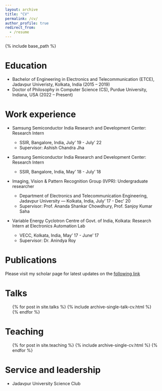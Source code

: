 ```yaml
---
layout: archive
title: "CV"
permalink: /cv/
author_profile: true
redirect_from:
  - /resume
---
```


{% include base_path %}

Education
======
* Bachelor of Engineering in Electronics and Telecommunication (ETCE), Jadavpur Univeristy, Kolkata, India (2015 – 2019)
* Doctor of Philosophy in Computer Science (CS), Purdue University, Indiana, USA (2022 – Present)

Work experience
======

* Samsung Semiconductor India Research and Development Center: Research Intern
  * SSIR, Bangalore, India, July’ 19 - July’ 22 
  * Supervisor: Ashish Chandra Jha  

* Samsung Semiconductor India Research and Development Center: Research Intern
  * SSIR, Bangalore, India, May’ 18 - July’ 18    

* Imaging, Vision & Pattern Recognition Group (IVPR): Undergraduate researcher
  * Department of Electronics and Telecommunication Engineering, Jadavpur University — Kolkata, India, July’ 17 - Dec’ 20
  * Supervisor: Prof. Ananda Shankar Chowdhury, Prof. Sanjoy Kumar Saha
  
* Variable Energy Cyclotron Centre of Govt. of India, Kolkata: Research Intern at Electronics Automation Lab
  * VECC, Kolkata, India, May’ 17 - June’ 17
  * Supervisor: Dr. Anindya Roy


Publications
======
Please visit my scholar page for latest updates on the [following link](https://jasorsi13.github.io/jasorsi.github.io/publications/)
  
Talks
======
  <ul>{% for post in site.talks %}
    {% include archive-single-talk-cv.html %}
  {% endfor %}</ul>
  
Teaching
======
  <ul>{% for post in site.teaching %}
    {% include archive-single-cv.html %}
  {% endfor %}</ul>
  
Service and leadership
======
* Jadavpur University Science Club
